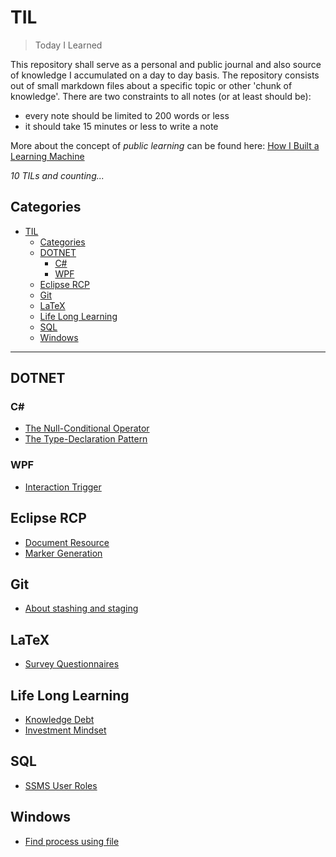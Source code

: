 # TIL

> Today I Learned

This repository shall serve as a personal and public journal and also source of knowledge I accumulated on a day to day basis. The repository consists out of small markdown files about a specific topic or other 'chunk of knowledge'. There are two constraints to all notes (or at least should be):

* every note should be limited to 200 words or less
* it should take 15 minutes or less to write a note

More about the concept of *public learning* can be found here: [How I Built a Learning Machine](https://dev.to/jbranchaud/how-i-built-a-learning-machine-45k9)

*10 TILs and counting...*

## Categories

- [TIL](#til)
  - [Categories](#categories)
  - [DOTNET](#dotnet)
    - [C#](#c)
    - [WPF](#wpf)
  - [Eclipse RCP](#eclipse-rcp)
  - [Git](#git)
  - [LaTeX](#latex)
  - [Life Long Learning](#life-long-learning)
  - [SQL](#sql)
  - [Windows](#windows)

---

## DOTNET

### C\#

* [The Null-Conditional Operator](dot.net/c-sharp/null-conditional-operator.md)
* [The Type-Declaration Pattern](dot.net/c-sharp/is-declaration-pattern.md)

### WPF

* [Interaction Trigger](dot.net/wpf/interaction-triggers.md)

## Eclipse RCP

* [Document Resource](eclipse/document-resource.md)
* [Marker Generation](eclipse/marker-generation)

## Git

* [About stashing and staging](git/about-stashing-and-staging.md)

## LaTeX

* [Survey Questionnaires](latex/survey-questionnaires.md)

## Life Long Learning

* [Knowledge Debt](life-long-learning/knowledge-debt.md)
* [Investment Mindset](life-long-learning/investment-mindset.md)

## SQL

* [SSMS User Roles](sql/ssms-user-roles.md)

## Windows

* [Find process using file](windows/find-process-using-file.md)
